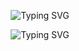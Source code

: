 <div align="center">

![Typing SVG](https://readme-typing-svg.herokuapp.com?font=Orbitron&weight=900&size=36&duration=2000&pause=3000&color=00D4FF&center=true&vCenter=true&width=600&lines=Let's+build+something.+🤔)

![Typing SVG](https://readme-typing-svg.herokuapp.com?font=Source+Code+Pro&weight=600&duration=1500&pause=3500&color=00FF88&center=true&vCenter=true&width=400&lines=beckettfrey.com%2Fcontact)

</div>
